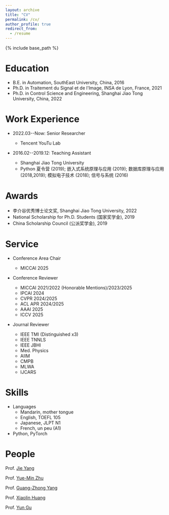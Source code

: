 ```yaml
---
layout: archive
title: "CV"
permalink: /cv/
author_profile: true
redirect_from:
  - /resume
---
```


{% include base_path %}

Education
======
* B.E. in Automation, SouthEast University, China, 2016
* Ph.D. in Traitement du Signal et de l'Image, INSA de Lyon, France, 2021
* Ph.D. in Control Science and Engineering, Shanghai Jiao Tong University, China, 2022


Work Experience
======
* 2022.03--Now: Senior Researcher
  * Tencent YouTu Lab


* 2016.02--2019.12: Teaching Assistant
  * Shanghai Jiao Tong University
  * Python 夏令营 (2019); 嵌入式系统原理与应用 (2019); 数据库原理与应用 (2018,2019); 模拟电子技术 (2018); 信号与系统 (2016)



<!-- Publications
======
  <ul>{% for post in site.publications %}
    {% include archive-single-cv.html %}
  {% endfor %}</ul>

Talks
======
  <ul>{% for post in site.talks %}
    {% include archive-single-talk-cv.html %}
  {% endfor %}</ul>
  
Teaching
======
  <ul>{% for post in site.teaching %}
    {% include archive-single-cv.html %}
  {% endfor %}</ul> -->


Awards
======
* 李介谷优秀博士论文奖, Shanghai Jiao Tong University, 2022
* National Scholarship for Ph.D. Students (国家奖学金), 2019 
* China Scholarship Council (公派奖学金), 2019


Service
======

* Conference Area Chair

  * MICCAI 2025

* Conference Reviewer

  * MICCAI 2021/2022 (Honorable Mentions)/2023/2025
  * IPCAI 2024
  * CVPR 2024/2025
  * ACL APR 2024/2025
  * AAAI 2025
  * ICCV 2025

* Journal Reviewer
  * IEEE TMI (Distinguished x3)
  * IEEE TNNLS
  * IEEE JBHI
  * Med. Physics
  * AIIM
  * CMPB
  * MLWA
  * IJCARS

Skills
======
* Languages
  * Mandarin, mother tongue
  * English, TOEFL 105
  * Japanese, JLPT N1
  * French, un peu (A1)
* Python, PyTorch

People
======
Prof. [Jie Yang](http://www.pami.sjtu.edu.cn/En/jieyang)

Prof. [Yue-Min Zhu](https://www.creatis.insa-lyon.fr/site7/en/users/zhu)

Prof. [Guang-Zhong Yang](https://imr.sjtu.edu.cn/en/po_facultyv/532.html)

Prof. [Xiaolin Huang](http://www.pami.sjtu.edu.cn/En/xiaolin)

Prof. [Yun Gu](https://imr.sjtu.edu.cn/en/po_facultyv/531.html)



